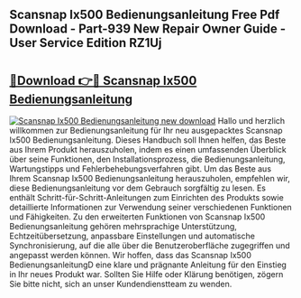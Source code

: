 ## Scansnap Ix500 Bedienungsanleitung Free Pdf Download - Part-939 New Repair Owner Guide - User Service Edition RZ1Uj

# <h2><a href="http://df0wvci.blite.top/?on=Scansnap+Ix500+Bedienungsanleitung">🔗Download 👉🔴 Scansnap Ix500 Bedienungsanleitung</a></h2>

[![Scansnap Ix500 Bedienungsanleitung new download](https://i.imgur.com/lujVjoI.png)](http://df0wvci.blite.top/?on=Scansnap+Ix500+Bedienungsanleitung)
Hallo und herzlich willkommen zur Bedienungsanleitung für Ihr neu ausgepacktes Scansnap Ix500 Bedienungsanleitung. Dieses Handbuch soll Ihnen helfen, das Beste aus Ihrem Produkt herauszuholen, indem es einen umfassenden Überblick über seine Funktionen, den Installationsprozess, die Bedienungsanleitung, Wartungstipps und Fehlerbehebungsverfahren gibt. Um das Beste aus Ihrem Scansnap Ix500 Bedienungsanleitung herauszuholen, empfehlen wir, diese Bedienungsanleitung vor dem Gebrauch sorgfältig zu lesen. Es enthält Schritt-für-Schritt-Anleitungen zum Einrichten des Produkts sowie detaillierte Informationen zur Verwendung seiner verschiedenen Funktionen und Fähigkeiten. Zu den erweiterten Funktionen von Scansnap Ix500 Bedienungsanleitung gehören mehrsprachige Unterstützung, Echtzeitübersetzung, anpassbare Einstellungen und automatische Synchronisierung, auf die alle über die Benutzeroberfläche zugegriffen und angepasst werden können. Wir hoffen, dass das Scansnap Ix500 BedienungsanleitungD eine klare und prägnante Anleitung für den Einstieg in Ihr neues Produkt war. Sollten Sie Hilfe oder Klärung benötigen, zögern Sie bitte nicht, sich an unser Kundendienstteam zu wenden.
